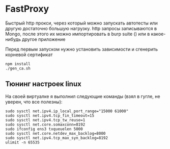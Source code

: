# FastProxy #
Быстрый http прокси, через который можно запускать автотесты или другую достаточно большую нагрузку. http запросы записываются в Mongo, после этого их можно импортировать в burp suite () или в какое-нибудь другое приложение

Перед первым запуском нужно установить зависимости и сгенерить корневой сертификат
```
npm install
./gen_ca.sh
```

## Тюнинг настроек linux ##
На своей виртуалке я выполнил следующие команды (взял в гугле, не уверен, что все полезны):
```
sudo sysctl net.ipv4.ip_local_port_range="15000 61000"
sudo sysctl net.ipv4.tcp_fin_timeout=15
sudo sysctl net.ipv4.tcp_tw_reuse=1
sudo sysctl net.core.somaxconn=8192
sudo ifconfig ens3 txqueuelen 5000
sudo sysctl net.core.netdev_max_backlog=8000
sudo sysctl net.ipv4.tcp_max_syn_backlog=8192
ulimit -n 65535
```